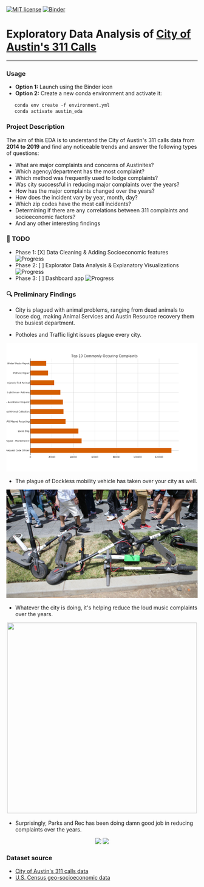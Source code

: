 [![MIT license](https://img.shields.io/badge/License-MIT-blue.svg)](https://lbesson.mit-license.org/) [![Binder](https://mybinder.org/badge_logo.svg)](https://mybinder.org/v2/gh/hurshd0/Austin-311-Data-Analysis/master)

# Exploratory Data Analysis of [City of Austin's 311 Calls](https://data.austintexas.gov/Utilities-and-City-Services/311-Unified-Data)
------
### Usage

- **Option 1:** Launch using the Binder icon
- **Option 2:** Create a new conda environment and activate it:
```linux
   conda env create -f environment.yml
   conda activate austin_eda
```

### Project Description

The aim of this EDA is to understand the City of Austin's 311 calls data from **2014 to 2019** and find any noticeable trends and answer the following types of questions:


- What are major complaints and concerns of Austinites?
- Which agency/department has the most complaint?
- Which method was frequently used to lodge complaints?
- Was city successful in reducing major complaints over the years?
- How has the major complaints changed over the years?
- How does the incident vary by year, month, day?
- Which zip codes have the most call incidents?
- Determining if there are any correlations between 311 complaints and socioeconomic factors?
- And any other interesting findings


### :pencil: TODO

- Phase 1: [X] Data Cleaning & Adding Socioeconomic features ![Progress](http://progressed.io/bar/100) 
- Phase 2: [ ] Explorator Data Analysis & Explanatory Visualizations ![Progress](http://progressed.io/bar/30)
- Phase 3: [ ] Dashboard app ![Progress](http://progressed.io/bar/1)

### :mag: Preliminary Findings

- City is plagued with animal problems, ranging from dead animals to loose dog, making Animal Services and Austin Resource recovery them the busiest department. 

- Potholes and Traffic light issues plague every city.

<p align="center">
<img src="visualizations/top_10_austin_311_calls_complts.png"/>
</p>

- The plague of Dockless mobility vehicle has taken over your city as well. 

<p align="center">
<img src="imgs/pile_of_scotters.jpg"/>
</p>

- Whatever the city is doing, it's helping reduce the loud music complaints over the years.

<p align="center">
<img src="visualizations/loud_music_complaints.gif" height=500 width=500/>
</p>

- Surprisingly, Parks and Rec has been doing damn good job in reducing complaints over the years.

<p align="center">
<img src="https://i.imgur.com/cJZ1TC7.png"/>
<img src="https://media.giphy.com/media/3o7TKFXELFFs2roQRG/giphy.gif"/>
</p>

### Dataset source

- [City of Austin's 311 calls data](https://data.austintexas.gov/)
- [U.S. Census geo-socioeconomic data](https://www.census.gov/programs-surveys/acs/)

